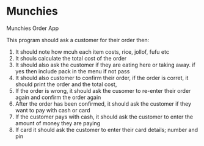 # Munchies
Munchies Order App

This program should ask a customer for their order then:

1. It should note how mcuh each item costs, rice, jollof, fufu etc 
2. It shouls calculate the total cost of the order 
3. It should also ask the customer if they are eating here or taking away. if yes then include pack in the menu if not pass 
4. It should also customer to confirm their order, if the order is corret, it should print the order and the total cost, 
5. If the order is wrong, it should ask the cusomer to re-enter their order again and confirm the order again  
6. After the order has been confirmed, it should ask the customer if they want to pay with cash or card 
7. If the customer pays with cash, it should ask the customer to enter the amount of money they are paying 
8. If card it should ask the customer to enter their card details; number and pin 
